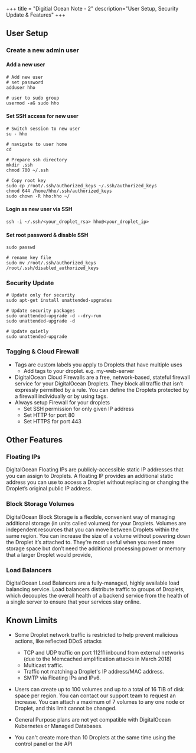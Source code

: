 +++
title = "Digitial Ocean Note - 2"
description="User Setup, Security Update & Features"
+++

## User Setup

### Create a new admin user

#### Add a new user 

```
# Add new user 
# set password
adduser hho

# user to sudo group
usermod -aG sudo hho

```

#### Set SSH access for new user

```
# Switch session to new user 
su - hho

# navigate to user home 
cd

# Prepare ssh directory
mkdir .ssh
chmod 700 ~/.ssh

# Copy root key
sudo cp /root/.ssh/authorized_keys ~/.ssh/authorized_keys
chmod 644 /home/hho/.ssh/authorized_keys
sudo chown -R hho:hho ~/
```

#### Login as new user via SSH 

```
ssh -i ~/.ssh/<your_droplet_rsa> hho@<your_droplet_ip>
```

#### Set root password & disable SSH

```
sudo passwd

# rename key file
sudo mv /root/.ssh/authorized_keys  /root/.ssh/disabled_authorized_keys
```


### Security Update


```
# Update only for security
sudo apt-get install unattended-upgrades

# Update security packages
sudo unattended-upgrade -d --dry-run
sudo unattended-upgrade -d

# Update quietly
sudo unattended-upgrade
```


### Tagging & Cloud Firewall

* Tags are custom labels you apply to Droplets that have multiple uses
  * Add tags to your droplet. e.g. my-web-server
* DigitalOcean Cloud Firewalls are a free, network-based, stateful firewall service for your DigitalOcean Droplets. They block all traffic that isn’t expressly permitted by a rule. You can define the Droplets protected by a firewall individually or by using tags.
* Always setup Firewall for your droplets
  * Set SSH permission for only given IP address
  * Set HTTP for port 80
  * Set HTTPS for port 443




## Other Features 

### Floating IPs

DigitalOcean Floating IPs are publicly-accessible static IP addresses that you can assign to Droplets. A floating IP provides an additional static address you can use to access a Droplet without replacing or changing the Droplet’s original public IP address.

### Block Storage Volumes

DigitalOcean Block Storage is a flexible, convenient way of managing additional storage (in units called volumes) for your Droplets. Volumes are independent resources that you can move between Droplets within the same region. You can increase the size of a volume without powering down the Droplet it’s attached to. They’re most useful when you need more storage space but don’t need the additional processing power or memory that a larger Droplet would provide,


### Load Balancers
DigitalOcean Load Balancers are a fully-managed, highly available load balancing service. Load balancers distribute traffic to groups of Droplets, which decouples the overall health of a backend service from the health of a single server to ensure that your services stay online.

## Known Limits

* Some Droplet network traffic is restricted to help prevent malicious actions, like reflected DDoS attacks

  * TCP and UDP traffic on port 11211 inbound from external networks (due to the Memcached amplification attacks in March 2018)
  * Multicast traffic.
  * Traffic not matching a Droplet's IP address/MAC address.
  * SMTP via Floating IPs and IPv6.

* Users can create up to 100 volumes and up to a total of 16 TiB of disk space per region. You can contact our support team to request an increase. You can attach a maximum of 7 volumes to any one node or Droplet, and this limit cannot be changed.

* General Purpose plans are not yet compatible with DigitalOcean Kubernetes or Managed Databases.

* You can't create more than 10 Droplets at the same time using the control panel or the API

